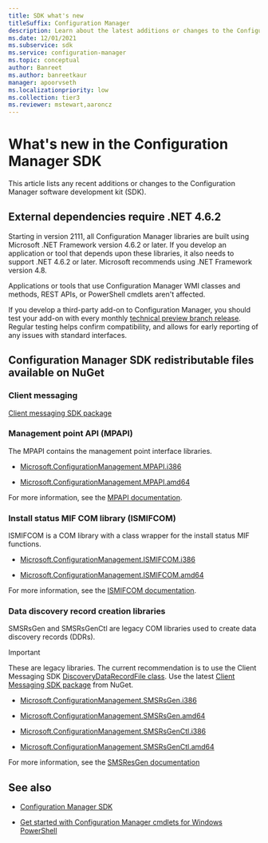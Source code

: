 ```yaml
---
title: SDK what's new
titleSuffix: Configuration Manager
description: Learn about the latest additions or changes to the Configuration Manager software development kit (SDK).
ms.date: 12/01/2021
ms.subservice: sdk
ms.service: configuration-manager
ms.topic: conceptual
author: Banreet
ms.author: banreetkaur
manager: apoorvseth
ms.localizationpriority: low
ms.collection: tier3
ms.reviewer: mstewart,aaroncz 
---
```


# What's new in the Configuration Manager SDK

This article lists any recent additions or changes to the Configuration Manager software development kit (SDK).

## External dependencies require .NET 4.6.2

<!--10529267-->

Starting in version 2111, all Configuration Manager libraries are built using Microsoft .NET Framework version 4.6.2 or later. If you develop an application or tool that depends upon these libraries, it also needs to support .NET 4.6.2 or later. Microsoft recommends using .NET Framework version 4.8.

Applications or tools that use Configuration Manager WMI classes and methods, REST APIs, or PowerShell cmdlets aren't affected.

If you develop a third-party add-on to Configuration Manager, you should test your add-on with every monthly [technical preview branch release](../../../core/get-started/technical-preview.md). Regular testing helps confirm compatibility, and allows for early reporting of any issues with standard interfaces.

## Configuration Manager SDK redistributable files available on NuGet

### Client messaging

[Client messaging SDK package](https://www.nuget.org/packages/Microsoft.ConfigurationManagement.Messaging/)

### Management point API (MPAPI)

The MPAPI contains the management point interface libraries.

- [Microsoft.ConfigurationManagement.MPAPI.i386](https://www.nuget.org/packages/Microsoft.ConfigurationManagement.MPAPI.i386/)

- [Microsoft.ConfigurationManagement.MPAPI.amd64](https://www.nuget.org/packages/Microsoft.ConfigurationManagement.MPAPI.amd64/)

For more information, see the [MPAPI documentation](/previous-versions/system-center/developer/cc144951(v=msdn.10)).

### Install status MIF COM library (ISMIFCOM)

ISMIFCOM is a COM library with a class wrapper for the install status MIF functions.

- [Microsoft.ConfigurationManagement.ISMIFCOM.i386](https://www.nuget.org/packages/Microsoft.ConfigurationManagement.ISMIFCOM.i386/)

- [Microsoft.ConfigurationManagement.ISMIFCOM.amd64](https://www.nuget.org/packages/Microsoft.ConfigurationManagement.ISMIFCOM.amd64/)

For more information, see the [ISMIFCOM documentation](../../reference/core/servers/manage/status-mif-functions.md).

### Data discovery record creation libraries

SMSRsGen and SMSRsGenCtl are legacy COM libraries used to create data discovery records (DDRs).

> [!IMPORTANT]
> These are legacy libraries. The current recommendation is to use the Client Messaging SDK [DiscoveryDataRecordFile class](/previous-versions/system-center/developer/mt778052(v=cmsdk.12)). Use the latest [Client Messaging SDK package](https://www.nuget.org/packages/Microsoft.ConfigurationManagement.Messaging/) from NuGet.

- [Microsoft.ConfigurationManagement.SMSRsGen.i386](https://www.nuget.org/packages/Microsoft.ConfigurationManagement.SMSRsGen.i386/)

- [Microsoft.ConfigurationManagement.SMSRsGen.amd64](https://www.nuget.org/packages/Microsoft.ConfigurationManagement.SMSRsGen.amd64/)

- [Microsoft.ConfigurationManagement.SMSRsGenCtl.i386](https://www.nuget.org/packages/Microsoft.ConfigurationManagement.SMSRsGenCtl.i386/)

- [Microsoft.ConfigurationManagement.SMSRsGenCtl.amd64](https://www.nuget.org/packages/Microsoft.ConfigurationManagement.SMSRsGenCtl.amd64/)

For more information, see the [SMSResGen documentation](../../reference/core/servers/configure/smsresgen-com-automation-class.md)

## See also

- [Configuration Manager SDK](../../../develop/core/misc/system-center-configuration-manager-sdk.md)

- [Get started with Configuration Manager cmdlets for Windows PowerShell](/powershell/sccm/configurationmanager/)
